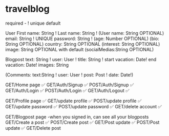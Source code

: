 # travelblog

required - !
unique
default

User
First name: String !
Last name: String !
(User name: String OPTIONAL)
email: String ! UNIQUE
password: String !
(age: Number OPTIONAL)
(bio: String OPTIONAL)
country: String OPTIONAL
(interest: String OPTIONAL)
image: String OPTIONAL with default
(socialMedias:String OPTIONAL)

Blogpost
text: String !
user: User !
title: String !
start vacation: Date!
end vacation: Date!
images: String

(Comments:
text:String !
user: User !
post: Post !
date: Date!)

GET/Home page ✅
GET/Auth/Signup ✅
POST/Auth/Signup ✅
GET/Auth/Login ✅
POST/Auth/Login ✅
GET/Auth/Logout ✅

GET/Profile page ✅
GET/update profile ✅
POST/update profile ✅
GET/update password ✅
POST/update password ✅
GET/delete account ✅

GET/Blogpost page -when you signed in, can see all your blogposts
GET/Create a post ✅
POST/Create post ✅
GET/Post update ✅
POST/Post update ✅
GET/Delete post

